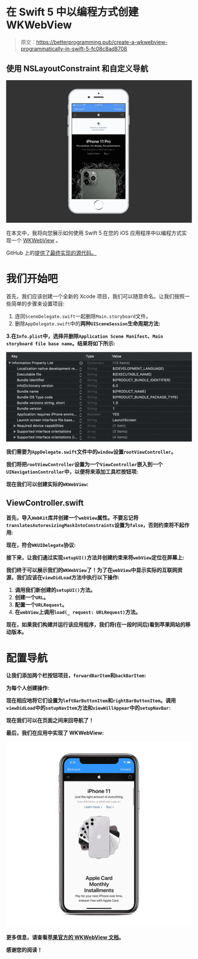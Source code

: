 # 在 Swift 5 中以编程方式创建 WKWebView

> 原文：<https://betterprogramming.pub/create-a-wkwebview-programmatically-in-swift-5-fc08c8ad8708>

## 使用 NSLayoutConstraint 和自定义导航

![](img/e4c33c4d60b19425f7d89c8b0e69bac8.png)

在本文中，我将向您展示如何使用 Swift 5 在您的 iOS 应用程序中以编程方式实现一个 [WKWebView](https://developer.apple.com/documentation/webkit/wkwebview) 。

GitHub 上的[提供了最终实现的源代码。](https://github.com/zafarivaev/WKWebView-Demo)

# 我们开始吧

首先，我们应该创建一个全新的 Xcode 项目，我们可以随意命名。让我们按照一些简单的步骤来设置项目:

1.  连同`SceneDelegate.swift`一起删除`Main.storyboard`文件。
2.  删除`AppDelegate.swift`中的****两种`UISceneSession`生命周期方法:****

****3.在`Info.plist`中，选择并删除`Application Scene Manifest`、`Main storyboard file base name`。结果将如下所示:****

****![](img/aa224bcea59943eafedb76c3173a6ce3.png)****

****我们需要为`AppDelegate.swift`文件中的`window`设置`rootViewController`。****

****我们将把`rootViewController`设置为一个`ViewController`嵌入到一个`UINavigationController`中，以便将来添加工具栏按钮项:****

****现在我们可以创建实际的`WKWebView`:****

## ****ViewController.swift****

****首先，导入`WebKit`库并创建一个`webView`属性。不要忘记将`translatesAutoresizingMaskIntoConstraints`设置为`false`，否则约束将不起作用:****

****现在，符合`WKUIDelegate`协议:****

****接下来，让我们通过实现`setupUI()`方法并创建约束来将`webView`定位在屏幕上:****

****我们终于可以展示我们的`WKWebView`了！为了在`webView`中显示实际的互联网资源，我们应该在`viewDidLoad`方法中执行以下操作:****

1.  ****调用我们新创建的`setupUI()`方法。****
2.  ****创建一个`URL`。****
3.  ****配置一个`URLRequest`。****
4.  ****在`webView`上调用`load(_ request: URLRequest)`方法。****

****现在，如果我们构建并运行该应用程序，我们将(在一段时间后)看到苹果网站的移动版本。****

# ****配置导航****

****让我们添加两个栏按钮项目，`forwardBarItem`和`backBarItem`:****

****为每个人创建操作:****

****现在相应地将它们设置为`leftBarButtonItem`和`rightBarButtonItem`。调用`viewDidLoad`中的`setupNavItem`方法和`viewWillAppear`中的`setupNavBar`:****

****现在我们可以在页面之间来回导航了！****

****最后，我们在应用中实现了 WKWebView:****

****![](img/28e9ae97eff4710bc1f3134add8a01c3.png)****

****更多信息，请查看[苹果官方的 WKWebView 文档](https://developer.apple.com/documentation/webkit/wkwebview)。****

****感谢您的阅读！****